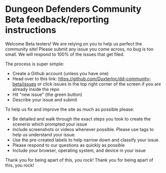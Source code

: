 Dungeon Defenders Community Beta feedback/reporting instructions
=================
Welcome Beta testers! We are relying on you to help us perfect the community site! Please submit any issue you come across, no bug is too small. We will respond to 100% of the issues that get filed. 

The process is super simple:
-  Create a Github account (unless you have one)
- Head over to this link: https://github.com/DuxterInc/dd-community-beta/issues or click issues in the top right corner of the screen if you are already inside the repo
- Hit "new issue" (the green button)
- Describe your issue and submit

To help us fix and improve the site as much as possible please:
- Be detailed and walk through the exact steps you took to create the scenerio which prompted your issue
- Include screenshots or videos whenever possible. Please use tags to help us understand your issue. 
- Use the pre-created labels to help narrow down and classify your issue
- Please respond to our questions as quickly as possible
- Include your browser, operating system, and device in your issue

Thank you for being apart of this, you rock!
Thank you for being apart of this, you rock!
